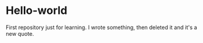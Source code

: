 # Hello-world
First repository just for learning.
I wrote something, then deleted it and it's a new quote.
